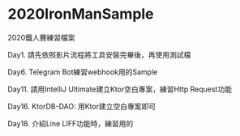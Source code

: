 # 2020IronManSample
 2020鐵人賽練習檔案

Day1.
請先依照影片流程將工具安裝完畢後，再使用測試檔

Day6.
Telegram Bot練習webhook用的Sample

Day11.
請用IntelliJ Ultimate建立Ktor空白專案，練習Http Request功能

Day16.
KtorDB-DAO: 用Ktor建立空白專案即可

Day18.
介紹Line LIFF功能時，練習用的
